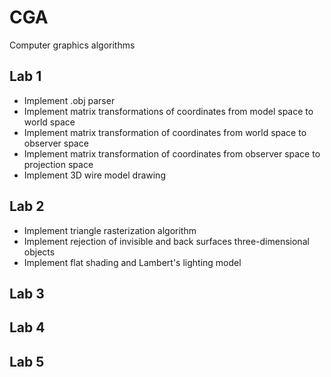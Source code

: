 # CGA
 Computer graphics algorithms

## Lab 1
 * Implement .obj parser
 * Implement matrix transformations of coordinates from model space to world space
 * Implement matrix transformation of coordinates from world space to observer space
 * Implement matrix transformation of coordinates from observer space to projection space
 * Implement 3D wire model drawing

## Lab 2
 * Implement triangle rasterization algorithm
 * Implement rejection of invisible and back surfaces three-dimensional objects
 * Implement flat shading and Lambert's lighting model

 ## Lab 3

 ## Lab 4

 ## Lab 5